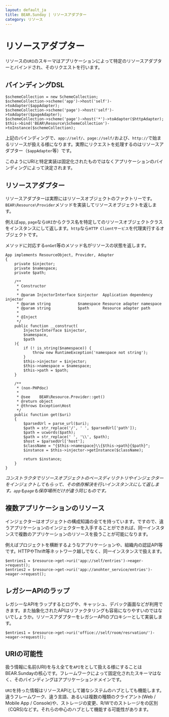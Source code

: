 ```yaml
---
layout: default_ja
title: BEAR.Sunday | リソースアダプター
category: リソース
--- 
```

# リソースアダプター

リソースの`URI`のスキーマはアプリケーションによって特定のリソースアダプターとバインドされ、そのリクエストを行います。

## バインディングDSL 

```
$schemeCollection = new SchemeCollection;
$schemeCollection->scheme('app')->host('self')->toAdapter($appAdapter);
$schemeCollection->scheme('page')->host('self')->toAdapter($pageAdapter);
$schemeCollection->scheme('page')->host('*')->toAdapter($httpAdapter);
$this->bind('BEAR\Resource\SchemeCollection')->toInstance($schemeCollection);
```

上記のバインディングで、`app://self/`、`page://self/`および、`http://`で始まるリソースが扱える様になります。実際にリクエストを処理するのはリソースアダプター（`$appAdapter`等）です。

このようにURIと特定実装は固定化されたものではなくアプリケーションのバインディングによって決定されます。

## リソースアダプター 

リソースアダプターは実際にはリソースオブジェクトのファクトリーです。`BEAR\Resource\Provider`メソッドを実装してリソースオブジェクトを返します。

例えば`app`, `page`なら`URI`からクラス名を特定してのリソースオブジェクトクラスをインスタンスにして返します。`http`なら`HTTP Clientサービス`を代理実行するオブジェクトです。

メソッドに対応する`onGet`等のメソッド名がリソースの状態を返します。


```
App implements ResourceObject, Provider, Adapter
{
    private $injector;
    private $namespace;
    private $path;

    /**
     * Constructor
     *
     * @param InjectorInterface $injector  Application dependency injector
     * @param string            $namespace Resource adapter namespace
     * @param string            $path      Resource adapter path
     *
     * @Inject
     */
    public function __construct(
        InjectorInterface $injector,
        $namespace,
        $path
    ){
        if (! is_string($namespace)) {
            throw new RuntimeException('namespace not string');
        }
        $this->injector = $injector;
        $this->namespace = $namespace;
        $this->path = $path;
    }

    /**
     * (non-PHPdoc)
     *
     * @see    BEAR\Resource.Provider::get()
     * @return object
     * @throws Exception\Host
     */
    public function get($uri)
    {
        $parsedUrl = parse_url($uri);
        $path = str_replace('/', ' ', $parsedUrl['path']);
        $path = ucwords($path);
        $path = str_replace(' ', '\\', $path);
        $host = $parsedUrl['host'];
        $className = "{$this->namespace}\\{$this->path}{$path}";
        $instance = $this->injector->getInstance($className);

        return $instance;
    }
}
```

_コンストラクタでリソースオブジェクトのベースディリクトリやインジェクターをインジェクトしてもらって、その依存解決を行いインスタンスにして返します。`app`も`page`も保存場所だけが違う同じものです。_

## 複数アプリケーションのリソース 

インジェクターはオブジェクトの構成知識の全てを持っています。ですので、違うアプリケーションのインジェクターを入手することができれば、同一インスタンスで複数のアプリケーションのリソースを扱うことが可能になります。

例えばプロジェクトを横断するようなアプリケーションや、組織内の認証API等です。HTTPやThrift等ネットワーク越しでなく、同一インスタンスで扱えます。

```
$entries1 = $resource->get->uri('app://self/entries')->eager->request();
$entries2 = $resource->get->uri('app://anohter_service/entries')->eager->request();
```

## レガシーAPIのラップ 

レガシーなAPIをラップするとログや、キャッシュ、デバック画面などが利用できます。また抽象化されたAPIはリファクタリングも容易になりやすいのではないでしょうか。リソースアダプターをレガシーAPIのプロキシーとして実装します。

```
$entries1 = $resource->get->uri('office://self/room/resrvation/')->eager->request();
```

## URIの可能性 

扱う情報に名前(URI)を与え全てを`API`をとして扱える様にすることはBEAR.Sundayの核心です。フレームワークによって固定化されたスキーマはなく、そのバインディングはアプリケーションドメインです。

`URI`を持った情報はリソースAPIとして雑なシステムのハブとしても機能します。違うフレームワーク、違う言語、あるいは複数の種類のクライアント(Web / Mobile App / Console)や、ストレージの変更、R/Wでのストレージをの区別（CQRS)などす。それらの中心のハブとして機能する可能性があります。